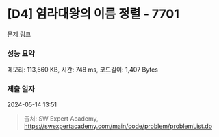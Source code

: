 # [D4] 염라대왕의 이름 정렬 - 7701 

[문제 링크](https://swexpertacademy.com/main/code/problem/problemDetail.do?contestProbId=AWqU0zh6rssDFARG) 

### 성능 요약

메모리: 113,560 KB, 시간: 748 ms, 코드길이: 1,407 Bytes

### 제출 일자

2024-05-14 13:51



> 출처: SW Expert Academy, https://swexpertacademy.com/main/code/problem/problemList.do